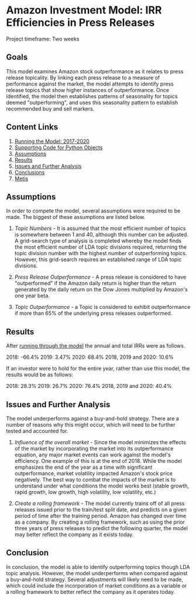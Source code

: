 # Amazon Investment Model: IRR Efficiencies in Press Releases

Project timeframe: Two weeks

## Goals

This model examines Amazon stock outperformance as it relates to press release topicality. By linking each press release to a measure of performance against the market, the model attempts to identify press release topics that show higher instances of outperformance. Once identified, the model then establishes patterns of seasonality for topics deemed "outperforming", and uses this seasonality pattern to establish recommended buy and sell markers. 

## Content Links
1. [Running the Model: 2017-2020](https://github.com/gjj425/Amazon_Investment_Model/blob/main/amazon_trading.ipynb)
2. [Supporting Code for Python Objects](https://github.com/gjj425/Amazon_Investment_Model/blob/main/AmazonPrPatterns.py)
3. [Assumptions](#assumptions)
4. [Results](#results)
5. [Issues and Further Analysis](#issues-and-further-analysis)
6. [Conclusions](#conclusions)
7. [Metis](https://www.thisismetis.com/bootcamps/online-machine-learning-bootcamp)

## Assumptions
In order to compete the model, several assumptions were required to be made. The biggest of these assumptions are listed below.

1. *Topic Numbers* - It is assumed that the most efficient number of topics is somewhere between 1 and 40, although this number can be adjusted. A grid-search type of analysis is completed whereby the model finds the most efficient number of LDA topic divisions required, returning the topic division number with the highest number of outperforming topics. However, this grid-search requires an established range of LDA topic divisions.

2. *Press Release Outperformance* - A press release is considered to have "outperformed" if the Amazon daily return is higher than the return generated by the daily return on the Dow Jones multiplied by Amazon's one year beta.

3. *Topic Outperformance* - a Topic is considered to exhibit outperformance if more than 65% of the underlying press releases outperformed.

## Results
After [running through the model](https://github.com/gjj425/Amazon_Investment_Model/blob/main/amazon_trading.ipynb) the annual and total IRRs were as follows.

2018: -66.4%
2019: 3.47%
2020: 68.4%
2018, 2019 and 2020: 10.6%

If an investor were to hold for the entire year, rather than use this model, the results would be as follows:

2018: 28.3%
2019: 26.7%
2020: 76.4%
2018, 2019 and 2020: 40.4%

## Issues and Further Analysis
The model underperforms against a buy-and-hold strategy. There are a number of reasons why this might occur, which will need to be further tested and accounted for.

1. *Influence of the overall market* - Since the model minimizes the effects of the market by incorporating the market into its outperformance equation, any major market events can work against the model's efficiency. One example of this is at the end of 2018. While the model emphasizes the end of the year as a time with significant outperformance, market volatility impacted Amazon's stock price negatively. The best way to combat the impacts of the market is to understand under what conditions the model works best (stable growth, rapid growth, low growth, high volatility, low volatility, etc.)

2. *Create a rolling framework* - The model currently trains off of all press releases issued prior to the train/test split date, and predicts on a given period of time after the training period. Amazon has changed over time as a company. By creating a rolling framework, such as using the prior three years of press releases to predict the following quarter, the model may better reflect the company as it exists today.

## Conclusion
In conclusion, the model is able to identify outperforming topics though LDA topic analysis. However, the model underperforms when compared against a buy-and-hold strategy. Several adjustments will likely need to be made, which could include the incorporation of market conditions as a variable or a rolling framework to better reflect the company as it operates today.


        
